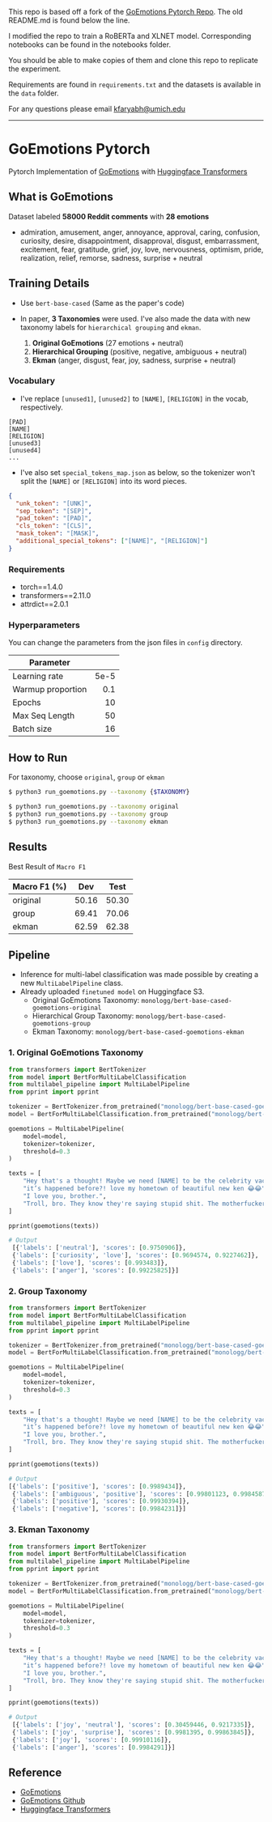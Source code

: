 This repo is based off a fork of the [GoEmotions Pytorch Repo](https://github.com/monologg/GoEmotions-pytorch). The old README.md is found below the line.

I modified the repo to train a RoBERTa and XLNET model. Corresponding notebooks can be found in the notebooks folder.

You should be able to make copies of them and clone this repo to replicate the experiment.

Requirements are found in `requirements.txt` and the datasets is available in the `data` folder.

For any questions please email kfaryabh@umich.edu

----------------------------------------------------------


# GoEmotions Pytorch

Pytorch Implementation of [GoEmotions](https://github.com/google-research/google-research/tree/master/goemotions) with [Huggingface Transformers](https://github.com/huggingface/transformers)

## What is GoEmotions

Dataset labeled **58000 Reddit comments** with **28 emotions**

- admiration, amusement, anger, annoyance, approval, caring, confusion, curiosity, desire, disappointment, disapproval, disgust, embarrassment, excitement, fear, gratitude, grief, joy, love, nervousness, optimism, pride, realization, relief, remorse, sadness, surprise + neutral

## Training Details

- Use `bert-base-cased` (Same as the paper's code)
- In paper, **3 Taxonomies** were used. I've also made the data with new taxonomy labels for `hierarchical grouping` and `ekman`.

  1. **Original GoEmotions** (27 emotions + neutral)
  2. **Hierarchical Grouping** (positive, negative, ambiguous + neutral)
  3. **Ekman** (anger, disgust, fear, joy, sadness, surprise + neutral)

### Vocabulary

- I've replace `[unused1]`, `[unused2]` to `[NAME]`, `[RELIGION]` in the vocab, respectively.

```text
[PAD]
[NAME]
[RELIGION]
[unused3]
[unused4]
...
```

- I've also set `special_tokens_map.json` as below, so the tokenizer won't split the `[NAME]` or `[RELIGION]` into its word pieces.

```json
{
  "unk_token": "[UNK]",
  "sep_token": "[SEP]",
  "pad_token": "[PAD]",
  "cls_token": "[CLS]",
  "mask_token": "[MASK]",
  "additional_special_tokens": ["[NAME]", "[RELIGION]"]
}
```

### Requirements

- torch==1.4.0
- transformers==2.11.0
- attrdict==2.0.1

### Hyperparameters

You can change the parameters from the json files in `config` directory.

| Parameter         |      |
| ----------------- | ---: |
| Learning rate     | 5e-5 |
| Warmup proportion |  0.1 |
| Epochs            |   10 |
| Max Seq Length    |   50 |
| Batch size        |   16 |

## How to Run

For taxonomy, choose `original`, `group` or `ekman`

```bash
$ python3 run_goemotions.py --taxonomy {$TAXONOMY}

$ python3 run_goemotions.py --taxonomy original
$ python3 run_goemotions.py --taxonomy group
$ python3 run_goemotions.py --taxonomy ekman
```

## Results

Best Result of `Macro F1`

| Macro F1 (%) |  Dev  | Test  |
| ------------ | :---: | :---: |
| original     | 50.16 | 50.30 |
| group        | 69.41 | 70.06 |
| ekman        | 62.59 | 62.38 |

## Pipeline

- Inference for multi-label classification was made possible by creating a new `MultiLabelPipeline` class.
- Already uploaded `finetuned model` on Huggingface S3.
  - Original GoEmotions Taxonomy: `monologg/bert-base-cased-goemotions-original`
  - Hierarchical Group Taxonomy: `monologg/bert-base-cased-goemotions-group`
  - Ekman Taxonomy: `monologg/bert-base-cased-goemotions-ekman`

### 1. Original GoEmotions Taxonomy

```python
from transformers import BertTokenizer
from model import BertForMultiLabelClassification
from multilabel_pipeline import MultiLabelPipeline
from pprint import pprint

tokenizer = BertTokenizer.from_pretrained("monologg/bert-base-cased-goemotions-original")
model = BertForMultiLabelClassification.from_pretrained("monologg/bert-base-cased-goemotions-original")

goemotions = MultiLabelPipeline(
    model=model,
    tokenizer=tokenizer,
    threshold=0.3
)

texts = [
    "Hey that's a thought! Maybe we need [NAME] to be the celebrity vaccine endorsement!",
    "it’s happened before?! love my hometown of beautiful new ken 😂😂",
    "I love you, brother.",
    "Troll, bro. They know they're saying stupid shit. The motherfucker does nothing but stink up libertarian subs talking shit",
]

pprint(goemotions(texts))

# Output
 [{'labels': ['neutral'], 'scores': [0.9750906]},
 {'labels': ['curiosity', 'love'], 'scores': [0.9694574, 0.9227462]},
 {'labels': ['love'], 'scores': [0.993483]},
 {'labels': ['anger'], 'scores': [0.99225825]}]
```


### 2. Group Taxonomy

```python
from transformers import BertTokenizer
from model import BertForMultiLabelClassification
from multilabel_pipeline import MultiLabelPipeline
from pprint import pprint

tokenizer = BertTokenizer.from_pretrained("monologg/bert-base-cased-goemotions-group")
model = BertForMultiLabelClassification.from_pretrained("monologg/bert-base-cased-goemotions-group")

goemotions = MultiLabelPipeline(
    model=model,
    tokenizer=tokenizer,
    threshold=0.3
)

texts = [
    "Hey that's a thought! Maybe we need [NAME] to be the celebrity vaccine endorsement!",
    "it’s happened before?! love my hometown of beautiful new ken 😂😂",
    "I love you, brother.",
    "Troll, bro. They know they're saying stupid shit. The motherfucker does nothing but stink up libertarian subs talking shit",
]

pprint(goemotions(texts))

# Output
[{'labels': ['positive'], 'scores': [0.9989434]},
 {'labels': ['ambiguous', 'positive'], 'scores': [0.99801123, 0.99845874]},
 {'labels': ['positive'], 'scores': [0.99930394]},
 {'labels': ['negative'], 'scores': [0.9984231]}]
```

### 3. Ekman Taxonomy

```python
from transformers import BertTokenizer
from model import BertForMultiLabelClassification
from multilabel_pipeline import MultiLabelPipeline
from pprint import pprint

tokenizer = BertTokenizer.from_pretrained("monologg/bert-base-cased-goemotions-ekman")
model = BertForMultiLabelClassification.from_pretrained("monologg/bert-base-cased-goemotions-ekman")

goemotions = MultiLabelPipeline(
    model=model,
    tokenizer=tokenizer,
    threshold=0.3
)

texts = [
    "Hey that's a thought! Maybe we need [NAME] to be the celebrity vaccine endorsement!",
    "it’s happened before?! love my hometown of beautiful new ken 😂😂",
    "I love you, brother.",
    "Troll, bro. They know they're saying stupid shit. The motherfucker does nothing but stink up libertarian subs talking shit",
]

pprint(goemotions(texts))

# Output
 [{'labels': ['joy', 'neutral'], 'scores': [0.30459446, 0.9217335]},
 {'labels': ['joy', 'surprise'], 'scores': [0.9981395, 0.99863845]},
 {'labels': ['joy'], 'scores': [0.99910116]},
 {'labels': ['anger'], 'scores': [0.9984291]}]
```

## Reference

- [GoEmotions](https://github.com/google-research/google-research/tree/master/goemotions)
- [GoEmotions Github](https://github.com/google-research/google-research/tree/master/goemotions)
- [Huggingface Transformers](https://github.com/huggingface/transformers)

